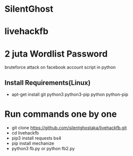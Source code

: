 # SilentGhost
# livehackfb
# 2 juta Wordlist Password
bruteforce attack on facebook account script in python

## Install Requirements(Linux)
* apt-get install git python3 python3-pip python python-pip

# Run commands one by one
* git clone https://github.com/silentghostaka/livehackfb.git
* cd livehackfb
* pip3 install requests bs4
* pip install mechanize
* python3 fb.py or python fb2.py
